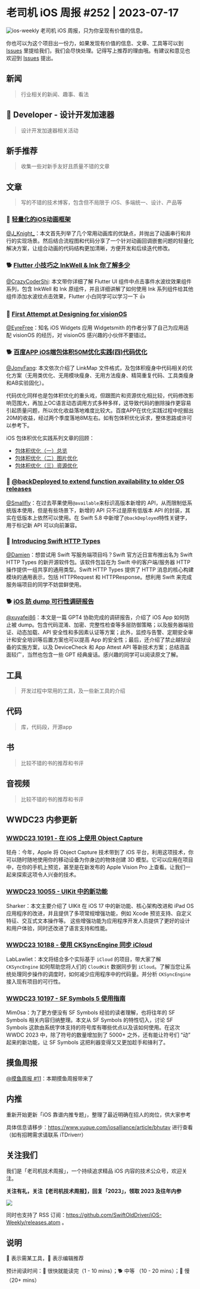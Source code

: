# 老司机 iOS 周报 #252 | 2023-07-17

![ios-weekly](https://github.com/SwiftOldDriver/iOS-Weekly/blob/master/assets/ios-weekly.png?raw=true)
老司机 iOS 周报，只为你呈现有价值的信息。

你也可以为这个项目出一份力，如果发现有价值的信息、文章、工具等可以到 [Issues](https://github.com/SwiftOldDriver/iOS-Weekly/issues) 里提给我们，我们会尽快处理。记得写上推荐的理由哦。有建议和意见也欢迎到 [Issues](https://github.com/SwiftOldDriver/iOS-Weekly/issues) 提出。

## 新闻

> 行业相关的新闻、趣事、看法

##  Developer - 设计开发加速器

> 设计开发加速器相关活动

## 新手推荐

> 收集一些对新手友好且质量不错的文章

## 文章

> 写的不错的技术博客，包含但不局限于 iOS、多端统一、设计、产品等

### 🐎 [轻量化的iOS动画框架](https://mp.weixin.qq.com/s/ABveMrA--3JWkpfb2d09lw)

[@J_Knight_](https://github.com/knightsj)：本文首先列举了几个常用动画库的优缺点，并抛出了动画串行和并行的实现场景。然后结合流程图和代码分享了一个针对动画回调嵌套问题的轻量化解决方案，让组合动画的代码结构更加清晰，方便开发和后续迭代修改。

### 🐕 [Flutter 小技巧之 InkWell & Ink 你了解多少](https://mp.weixin.qq.com/s/TL7bRp9f9BrAgiwGc1OXGw)

[@CrazyCoderShi](https://github.com/CrazyCoderShi): 本文带你详细了解 Flutter UI 组件中点击事件水波纹效果组件系列，包含 InkWell 和 Ink 原组件，并且详细讲解了如何使用 Ink 系列组件给其他组件添加水波纹点击效果，Flutter 小白同学可以学习一下 👍

### 🐎 [First Attempt at Designing for visionOS](https://www.david-smith.org/blog/2023/07/10/design-notes-39/)

[@EyreFree](https://github.com/EyreFree)：知名 iOS Widgets 应用 Widgetsmith 的作者分享了自己为应用适配 visionOS 的经历，对 visionOS 感兴趣的小伙伴不要错过。

### 🐕 [百度APP iOS端包体积50M优化实践(四)代码优化](https://mp.weixin.qq.com/s/H9KtBPE67g3752OcnjXG7A)

[@JonyFang](https://github.com/JonyFang): 本文依次介绍了 LinkMap 文件格式，及包体积瘦身中代码相关的优化方案（无用类优化、无用模块瘦身、无用方法瘦身、精简重复代码、工具类瘦身和AB实验固化）。

代码优化同样也是包体积优化的重头戏，但跟图片和资源优化相比较，代码修改影响范围大，再加上OC语言动态调用方式多种多样，这导致代码的删除操作更容易引起质量问题，所以优化收益落地难度比较大。百度APP在优化实践过程中挖掘出20M的收益，经过两个季度落地8M左右。如有包体积优化诉求，整体思路或许可以参考下。

iOS 包体积优化实践系列文章的回顾：
- [包体积优化（一）总览](https://mp.weixin.qq.com/s/ANbFzg7X932o-iDpa8FcxQ)
- [包体积优化（二）图片优化](https://mp.weixin.qq.com/s/RR7sjhkuTFgUp7S5E8ECMw)
- [包体积优化（三）资源优化](https://mp.weixin.qq.com/s/FQWCX0wkK6ifHQ8RhmmPsg)

### 🐎 [@backDeployed to extend function availability to older OS releases](https://www.avanderlee.com/swift/backdeployed-function-back-deployment/)
[@Smallfly](https://github.com/iostalks)：在过去苹果使用`@available`来标识高版本新增的 API，从而限制低系统版本使用，但是有些场景下，新增的 API 只不过是原有低版本 API 的封装，其实在低版本上依然可以使用。在 Swift 5.8 中新增了`@backDeployed`特性关键字，用于标记新 API 可以向前兼容。


### 🐎 [Introducing Swift HTTP Types](https://www.swift.org/blog/introducing-swift-http-types/)

[@Damien](https://github.com/ZengyiMa)：想尝试用 Swift 写服务端项目吗？Swift 官方近日宣布推出名为 Swift HTTP Types 的新开源软件包。该软件包旨在为 Swift 中的客户端/服务器 HTTP 操作提供一组共享的通用类型。Swift HTTP Types 提供了 HTTP 消息的核心构建模块的通用表示，包括 HTTPRequest 和 HTTPResponse。想利用 Swift 来完成服务端项目的同学不妨尝鲜使用。

### 🐕 [iOS 防 dump 可行性调研报告](https://juejin.cn/post/7251501966592917563)

[@xuyafei86](https://github.com/xiaofei86)：本文是一篇 GPT4 协助完成的调研报告，介绍了 iOS App 如何防止被 dump。包含代码混淆、加密、完整性检查等多层防御策略；以及服务器端验证、动态加载、API 安全性和多因素认证等方案；此外，监控与告警、定期安全审计和安全培训等后置方案也可以提高 App 的安全性；最后，还介绍了禁止越狱设备的实施方案，以及 DeviceCheck 和 App Attest API 等新技术方案；总结涵盖面较广，当然也包含一些 GPT 经典废话。感兴趣的同学可以阅读原文了解。

## 工具

> 开发过程中常用的工具，及一些新工具的介绍

## 代码

> 库，代码段，开源app

## 书

> 比较不错的书的推荐和书评

## 音视频

> 比较不错的书的推荐和书评

## WWDC23 内参更新

### [WWDC23 10191 - 在 iOS 上使用 Object Capture](https://xiaozhuanlan.com/topic/8741092356)

轻舟：今年，Apple 将 Object Capture 技术带到了 iOS 平台，利用这项技术，你可以随时随地使用你的移动设备为你身边的物体创建 3D 模型。它可以应用在项目中，在你的手机上预览，甚至是在新发布的 Apple Vision Pro 上查看。让我们一起来探索这项令人兴奋的技术。

### [WWDC23 10055 - UIKit 中的新功能](https://xiaozhuanlan.com/topic/0651384792)

Sharker：本文主要介绍了 UIKit 在 iOS 17 中的新功能、核心架构改进和 iPad OS 应用程序的改进，并且提供了多项常规增强功能，例如 Xcode 预览支持、自定义特征、交互式文本操作等。 这些增强功能为应用程序开发人员提供了更好的设计和用户体验，同时还改进了语言支持和性能。

### [WWDC23 10188 - 使用 CKSyncEngine 同步 iCloud](https://xiaozhuanlan.com/topic/5379482610)

LabLawliet：本文将结合多个实际基于 `iCloud` 的项目，带大家了解 `CKSyncEngine` 如何帮助您将人们的 `CloudKit` 数据同步到 `iCloud`。了解当您让系统处理同步操作的调度时，如何减少应用程序中的代码量。并分析 `CKSyncEngine` 接入现有项目的可行性。

### [WWDC23 10197 - SF Symbols 5 使用指南](https://xiaozhuanlan.com/topic/6438257091)

Mim0sa：为了更方便没有 SF Symbols 经验的读者理解，也将往年的 SF Symbols 相关内容归纳整理。本文从 SF Symbols 的特性切入，讨论 SF Symbols 这款由系统字体支持的符号库有哪些优点以及该如何使用。在这次 WWDC 2023 中，除了符号的数量增加到了 5000+ 之外，还有能让符号们 “动” 起来的新功能，让 SF Symbols 这把利器变得又又更加趁手和锋利了。


## 摸鱼周报

[@摸鱼周报 #11](https://mp.weixin.qq.com/s/hE9wYlLX8F1sKjIF5eIPVQ)：本期摸鱼周报带来了

## 内推

重新开始更新「iOS 靠谱内推专题」，整理了最近明确在招人的岗位，供大家参考

具体信息请移步：https://www.yuque.com/iosalliance/article/bhutav 进行查看（如有招聘需求请联系 iTDriverr）

## 关注我们

我们是「老司机技术周报」，一个持续追求精品 iOS 内容的技术公众号，欢迎关注。

**关注有礼，关注【老司机技术周报】，回复「2023」，领取 2023 及往年内参**

![](https://github.com/SwiftOldDriver/iOS-Weekly/blob/master/assets/qrcode_for_wechat.jpg?raw=true)

同时也支持了 RSS 订阅：https://github.com/SwiftOldDriver/iOS-Weekly/releases.atom 。

## 说明

🚧 表示需某工具，🌟 表示编辑推荐

预计阅读时间：🐎 很快就能读完（1 - 10 mins）；🐕 中等 （10 - 20 mins）；🐢 慢（20+ mins）
